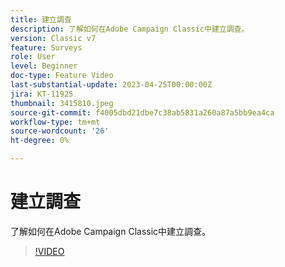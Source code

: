 ```yaml
---
title: 建立調查
description: 了解如何在Adobe Campaign Classic中建立調查。
version: Classic v7
feature: Surveys
role: User
level: Beginner
doc-type: Feature Video
last-substantial-update: 2023-04-25T00:00:00Z
jira: KT-11925
thumbnail: 3415810.jpeg
source-git-commit: f4005dbd21dbe7c38ab5831a260a87a5bb9ea4ca
workflow-type: tm+mt
source-wordcount: '26'
ht-degree: 0%

---
```



# 建立調查

了解如何在Adobe Campaign Classic中建立調查。

>[!VIDEO](https://video.tv.adobe.com/v/3415810/?learn=on)
